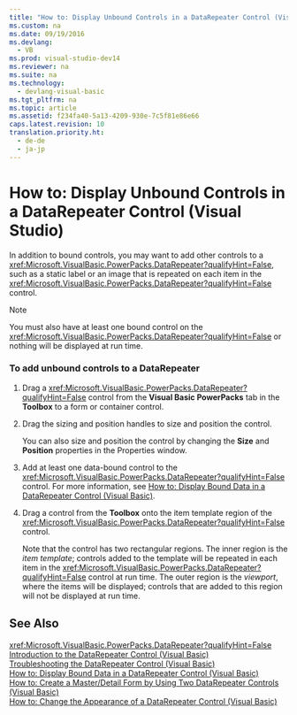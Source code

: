 ```yaml
---
title: "How to: Display Unbound Controls in a DataRepeater Control (Visual Studio)"
ms.custom: na
ms.date: 09/19/2016
ms.devlang: 
  - VB
ms.prod: visual-studio-dev14
ms.reviewer: na
ms.suite: na
ms.technology: 
  - devlang-visual-basic
ms.tgt_pltfrm: na
ms.topic: article
ms.assetid: f234fa40-5a13-4209-930e-7c5f81e86e66
caps.latest.revision: 10
translation.priority.ht: 
  - de-de
  - ja-jp
---
```

# How to: Display Unbound Controls in a DataRepeater Control (Visual Studio)
In addition to bound controls, you may want to add other controls to a <xref:Microsoft.VisualBasic.PowerPacks.DataRepeater?qualifyHint=False>, such as a static label or an image that is repeated on each item in the <xref:Microsoft.VisualBasic.PowerPacks.DataRepeater?qualifyHint=False> control.  
  
> [!NOTE]
>  You must also have at least one bound control on the <xref:Microsoft.VisualBasic.PowerPacks.DataRepeater?qualifyHint=False> or nothing will be displayed at run time.  
  
### To add unbound controls to a DataRepeater  
  
1.  Drag a <xref:Microsoft.VisualBasic.PowerPacks.DataRepeater?qualifyHint=False> control from the **Visual Basic PowerPacks** tab in the **Toolbox** to a form or container control.  
  
2.  Drag the sizing and position handles to size and position the control.  
  
     You can also size and position the control by changing the **Size** and **Position** properties in the Properties window.  
  
3.  Add at least one data-bound control to the <xref:Microsoft.VisualBasic.PowerPacks.DataRepeater?qualifyHint=False> control. For more information, see [How to: Display Bound Data in a DataRepeater Control (Visual Basic)](../Topic/How%20to:%20Display%20Bound%20Data%20in%20a%20DataRepeater%20Control%20\(Visual%20Studio\).md).  
  
4.  Drag a control from the **Toolbox** onto the item template region of the <xref:Microsoft.VisualBasic.PowerPacks.DataRepeater?qualifyHint=False> control.  
  
     Note that the control has two rectangular regions. The inner region is the *item template*; controls added to the template will be repeated in each item in the <xref:Microsoft.VisualBasic.PowerPacks.DataRepeater?qualifyHint=False> control at run time. The outer region is the *viewport*, where the items will be displayed; controls that are added to this region will not be displayed at run time.  
  
## See Also  
 <xref:Microsoft.VisualBasic.PowerPacks.DataRepeater?qualifyHint=False>   
 [Introduction to the DataRepeater Control (Visual Basic)](../Topic/Introduction%20to%20the%20DataRepeater%20Control%20\(Visual%20Studio\).md)   
 [Troubleshooting the DataRepeater Control (Visual Basic)](../vs140/Troubleshooting-the-DataRepeater-Control--Visual-Studio-.md)   
 [How to: Display Bound Data in a DataRepeater Control (Visual Basic)](../Topic/How%20to:%20Display%20Bound%20Data%20in%20a%20DataRepeater%20Control%20\(Visual%20Studio\).md)   
 [How to: Create a Master/Detail Form by Using Two DataRepeater Controls (Visual Basic)](../Topic/How%20to:%20Create%20a%20Master-Detail%20Form%20by%20Using%20Two%20DataRepeater%20Controls%20\(Visual%20Studio\).md)   
 [How to: Change the Appearance of a DataRepeater Control (Visual Basic)](../vs140/How-to--Change-the-Appearance-of-a-DataRepeater-Control--Visual-Studio-.md)
